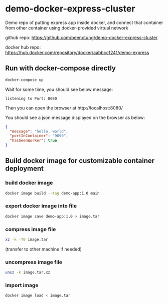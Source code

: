# demo-docker-express-cluster

Demo repo of putting express app inside docker,
and connect that container from other container using docker-provided virtual network

github repo: https://github.com/beenotung/demo-docker-express-cluster

docker hub repo: https://hub.docker.com/repository/docker/aabbcc1241/demo-express

## Run with docker-compose directly

```bash
docker-compose up
```

Wait for some time, you should see below message:
```
listening to Port: 8080
```

Then you can open the browser at http://localhost:8080/

You should see a json message displayed on the browser as below:
```json
{
  "message": "hello, world",
  "portInContainer": "9090",
  "hasSeenWorker": true
}
```

## Build docker image for customizable container deployment

### build docker image
```bash
docker image build --tag demo-app:1.0 main
```

### export docker image into file
```bash
docker image save demo-app:1.0 > image.tar
```

### compress image file
```bash
xz -k -T0 image.tar
```

(transfer to other machine if needed)

### uncompress image file
```bash
unxz -k image.tar.xz
```

### import image
```bash
docker image load < image.tar
```

